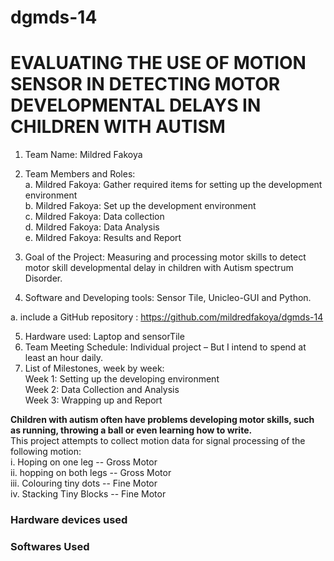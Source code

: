 # dgmds-14
# EVALUATING THE USE OF MOTION SENSOR IN DETECTING MOTOR DEVELOPMENTAL DELAYS IN CHILDREN WITH AUTISM
1. Team Name: Mildred Fakoya  
2. Team Members and Roles:  
a. Mildred Fakoya: Gather required items for setting up the development environment  
b. Mildred Fakoya: Set up the development environment  
c. Mildred Fakoya: Data collection  
d. Mildred Fakoya: Data Analysis  
e. Mildred Fakoya: Results and Report  

3. Goal of the Project:  Measuring and processing motor skills to detect motor skill developmental delay in children with Autism spectrum Disorder.  

4. Software and Developing tools: Sensor Tile, Unicleo-GUI and Python.  

a. include a GitHub repository : https://github.com/mildredfakoya/dgmds-14  

5. Hardware used: Laptop and sensorTile  
6. Team Meeting Schedule: Individual project – But I intend to spend at least an hour daily.  
7. List of Milestones, week by week:  
Week 1: Setting up the developing environment  
Week 2: Data Collection and Analysis  
Week 3: Wrapping up and Report  

**Children with autism often have problems developing motor skills, such as running, throwing a ball or even learning how to write.**  
This project attempts to collect motion data for signal processing of the following motion:  
i. Hoping on one leg  -- Gross Motor  
ii. hopping on both legs  -- Gross Motor  
iii. Colouring tiny dots   -- Fine Motor  
iv.  Stacking Tiny Blocks -- Fine Motor

### Hardware devices used


### Softwares Used   
